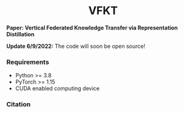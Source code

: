 <h1 align="center">
  <b>VFKT</b><br>
</h1>

**Paper: Vertical Federated Knowledge Transfer via Representation Distillation**

**Update 6/9/2022:** The code will soon be open source!

### Requirements
+ Python >= 3.8
+ PyTorch >= 1.15
+ CUDA enabled computing device

### Citation

